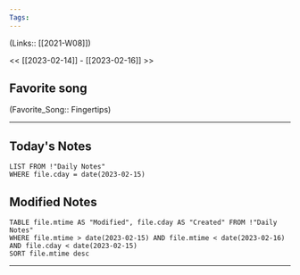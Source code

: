```yaml
---
Tags:
---
```

(Links:: [[2021-W08]])

<< [[2023-02-14]] - [[2023-02-16]] >>
## Favorite song
(Favorite_Song:: Fingertips)
___
## Today's Notes
```dataview
LIST FROM !"Daily Notes"
WHERE file.cday = date(2023-02-15)
```
## Modified Notes
```dataview
TABLE file.mtime AS "Modified", file.cday AS "Created" FROM !"Daily Notes" 
WHERE file.mtime > date(2023-02-15) AND file.mtime < date(2023-02-16) AND file.cday < date(2023-02-15)
SORT file.mtime desc
```
___
